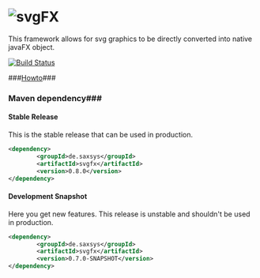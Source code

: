 # ![svgFX](http://http://xyanid.de/projects/java/svgfx/svgfx.png)
This framework allows for svg graphics to be directly converted into native javaFX object.

[![Build Status](https://api.travis-ci.org/Xyanid/svgFX.svg?branch=master)](https://travis-ci.org/Xyanid/svgFX)

###[Howto](../../wiki "Howto")###

### Maven dependency###

#### Stable Release

This is the stable release that can be used in production.

```xml
<dependency>
		<groupId>de.saxsys</groupId>
		<artifactId>svgfx</artifactId>
		<version>0.8.0</version>
</dependency>
```

#### Development Snapshot

Here you get new features. This release is unstable and shouldn't be used in production. 

```xml
<dependency>
		<groupId>de.saxsys</groupId>
		<artifactId>svgfx</artifactId>
		<version>0.7.0-SNAPSHOT</version>
</dependency>
```
